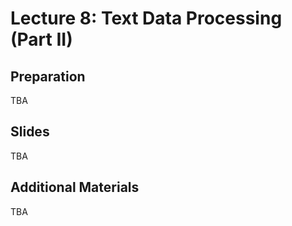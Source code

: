 # Lecture 8: Text Data Processing (Part II)

## Preparation

TBA

## Slides

TBA

## Additional Materials

TBA
